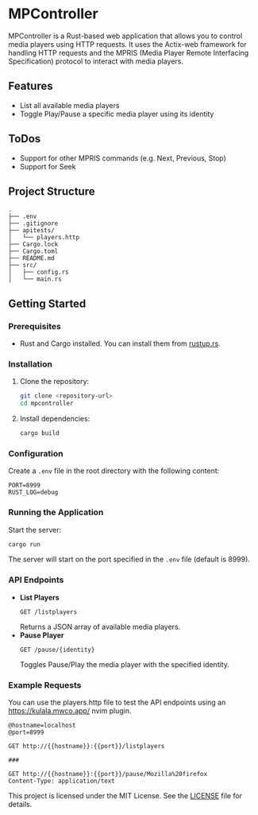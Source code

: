 # MPController

MPController is a Rust-based web application that allows you to control media players using HTTP requests. It uses the Actix-web framework for handling HTTP requests and the MPRIS (Media Player Remote Interfacing Specification) protocol to interact with media players.

## Features

- List all available media players
- Toggle Play/Pause a specific media player using its identity

## ToDos
- Support for other MPRIS commands (e.g. Next, Previous, Stop)
- Support for Seek 

## Project Structure

```tree
.
├── .env
├── .gitignore
├── apitests/
│   └── players.http
├── Cargo.lock
├── Cargo.toml
├── README.md
├── src/
│   ├── config.rs
│   └── main.rs
```

## Getting Started
### Prerequisites

- Rust and Cargo installed. You can install them from [rustup.rs](https://rustup.rs/).

### Installation

1. Clone the repository:
    ```sh
    git clone <repository-url>
    cd mpcontroller
    ```

2. Install dependencies:
    ```sh
    cargo build
    ```

### Configuration

Create a `.env` file in the root directory with the following content:
```
PORT=8999
RUST_LOG=debug
```

### Running the Application
Start the server:
```sh
cargo run
```

The server will start on the port specified in the `.env` file (default is 8999).
### API Endpoints
- **List Players**
    ```http
    GET /listplayers
    ```
    Returns a JSON array of available media players.
- **Pause Player**
    ```http
    GET /pause/{identity}
    ```
    Toggles Pause/Play the media player with the specified identity.
### Example Requests
You can use the 
players.http file to test the API endpoints using an https://kulala.mwco.app/ nvim plugin.
```http
@hostname=localhost
@port=8999

GET http://{{hostname}}:{{port}}/listplayers

###

GET http://{{hostname}}:{{port}}/pause/Mozilla%20firefox
Content-Type: application/text
```
This project is licensed under the MIT License. See the [LICENSE](https://opensource.org/licenses/MIT) file for details.
